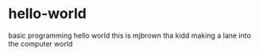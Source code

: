 # hello-world
basic programming
hello world this is mjbrown tha kidd making a lane into the computer world
